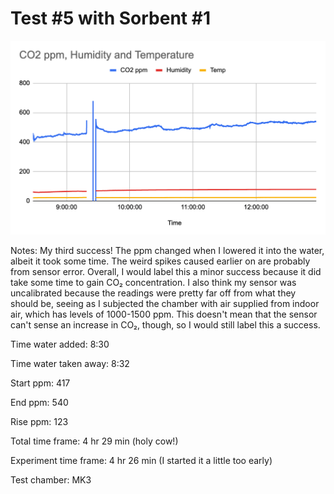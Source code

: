 # Test #5 with Sorbent #1

![](<../Media/image-7.png>)

Notes: My third success! The ppm changed when I lowered it into the water, albeit it took some time. The weird spikes caused earlier on are probably from sensor error. Overall, I would label this a minor success because it did take some time to gain CO₂ concentration. I also think my sensor was uncalibrated because the readings were pretty far off from what they should be, seeing as I subjected the chamber with air supplied from indoor air, which has levels of 1000-1500 ppm. This doesn't mean that the sensor can't sense an increase in CO₂, though, so I would still label this a success.&#x20;

Time water added: 8:30

Time water taken away: 8:32

Start ppm: 417

End ppm: 540

Rise ppm: 123

Total time frame: 4 hr 29 min (holy cow!)

Experiment time frame: 4 hr 26 min (I started it a little too early)

Test chamber: MK3
